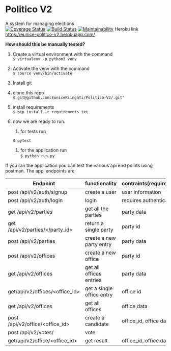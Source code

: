 
# Politico V2  
A system for managing elections  
[![Coverage Status](https://coveralls.io/repos/github/EuniceKiingati/Politico-v2/badge.svg?branch=ch-refactor-code-164131067)](https://coveralls.io/github/EuniceKiingati/Politico-v2?branch=ch-refactor-code-164131067)
[![Build Status](https://travis-ci.org/EuniceKiingati/Politico-v2.svg?branch=ch-test-signup-login-164115338)](https://travis-ci.org/EuniceKiingati/Politico-v2)
[![Maintainability](https://api.codeclimate.com/v1/badges/6136de90b552c647b325/maintainability)](https://codeclimate.com/github/EuniceKiingati/Politico-v2/maintainability)
Heroku link  
https://eunice-politico-v2.herokuapp.com/



**How should this be manually tested?**
1. Create  a virtual environment with the command  
`$ virtualenv -p python3 venv`  

1. Activate the venv with the command     
`$ source venv/bin/activate`

1. Install git  
1. clone this repo  
`$ git@github.com:EuniceKiingati/Politico-V2/.git"`   
  
1. install requirements      
`$ pip install -r requirements.txt`   
  
1. now we are ready to run. 
	1. for tests run  
         
	`$ pytest`   
	1. for the application run  
	`$ python run.py`  

If you ran the application you can test the various api end points using postman. The appi endpoints are  

|Endpoint|functionality|contraints(requirements)|
|-------|-------------|----------|
|post /api/v2/auth/signup|create a user|user information|
|post /api/v2/auth/login | login |requires authentication |
|get /api/v2/parties| get all the parties|party data|
|get /api/v2/parties/</party_id>|return a single party| party id|
|post /api/v2/parties | create a new party entry| party data|
|post /api/v2/offices | create a new office| party id|
|get /api/v2/offices | get all offices entries|party data|
|get/api/v2/offices/<office_id>|get a single office entry| office id| 
|get /api/v2/offices | get all offices| office data|
|post /api/v2/office/<office_id> | create a candidate|office_id, office data|
|post /api/v2/votes/ |vote||
|get/api/v2/office/<office_id> | get result|office_id, office data|


